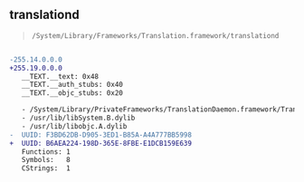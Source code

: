 ## translationd

> `/System/Library/Frameworks/Translation.framework/translationd`

```diff

-255.14.0.0.0
+255.19.0.0.0
   __TEXT.__text: 0x48
   __TEXT.__auth_stubs: 0x40
   __TEXT.__objc_stubs: 0x20

   - /System/Library/PrivateFrameworks/TranslationDaemon.framework/TranslationDaemon
   - /usr/lib/libSystem.B.dylib
   - /usr/lib/libobjc.A.dylib
-  UUID: F3BD62DB-D905-3ED1-B85A-A4A777BB5998
+  UUID: B6AEA224-198D-365E-8FBE-E1DCB159E639
   Functions: 1
   Symbols:   8
   CStrings:  1

```
